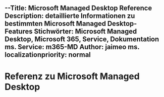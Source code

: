 --Title: Microsoft Managed Desktop Reference Description: detaillierte Informationen zu bestimmten Microsoft Managed Desktop-Features Stichwörter: Microsoft Managed Desktop, Microsoft 365, Service, Dokumentation ms. Service: m365-MD Author: jaimeo ms. localizationpriority: normal
---

# <a name="microsoft-managed-desktop-reference"></a>Referenz zu Microsoft Managed Desktop